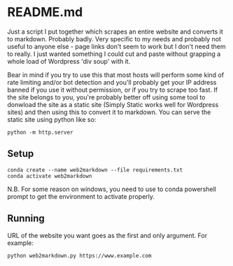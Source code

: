 # README.md

Just a script I put together which scrapes an entire website and converts it to markdown. Probably badly. Very specific to my needs and probably not useful to anyone else - page links don't seem to work but I don't need them to really. I just wanted something I could cut and paste without grapping a whole load of Wordpress 'div soup' with it.

Bear in mind if you try to use this that most hosts will perform some kind of rate limiting and/or bot detection and you'll probably get your IP address banned if you use it without permission, or if you try to scrape too fast. If the site belongs to you, you're probably better off using some tool to donwload the site as a static site (Simply Static works well for Wordpress sites) and then using this to convert it to markdown. You can serve the static site using python like so:

```
python -m http.server
```

## Setup
```
conda create --name web2markdown --file requirements.txt
conda activate web2markdown
```

N.B. For some reason on windows, you need to use to conda powershell prompt to get the environment to activate properly.

## Running
URL of the website you want goes as the first and only argument. For example:
```
python web2markdown.py https://www.example.com
```
